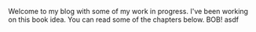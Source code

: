 Welcome to my blog with some of my work in progress. I've been working on this book idea. You can read some of the chapters below. BOB! asdf
